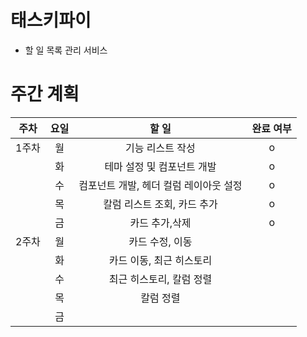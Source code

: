 # 태스키파이
- 할 일 목록 관리 서비스

# 주간 계획
| 주차  | 요일    | 할 일  | 완료 여부 |
|:-----:|:-------:|:------:|:---------:|
| 1주차 | 월      |  기능 리스트 작성      |    o    |
|       | 화      |   테마 설정 및 컴포넌트 개발     |    o    |
|       | 수      |   컴포넌트 개발, 헤더 컬럼 레이아웃 설정  |    o    |
|       | 목      |   칼럼 리스트 조회, 카드 추가   |    o    |
|       | 금      |    카드 추가,삭제    |   o    |
| 2주차 | 월      |     카드 수정, 이동   |       |
|       | 화      |     카드 이동,  최근 히스토리 |        |
|       | 수      |     최근 히스토리, 칼럼 정렬  |        |
|       | 목      |   칼럼 정렬    |       |
|       | 금      |        |       |

